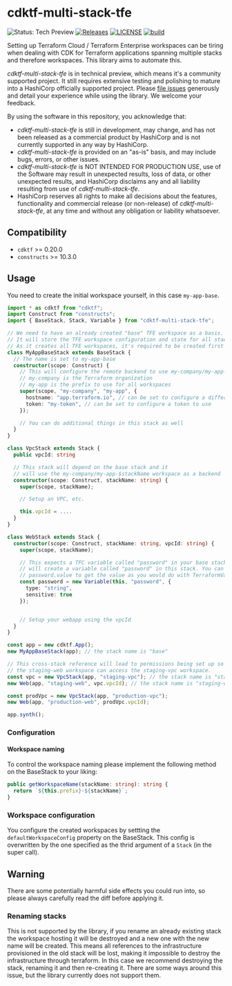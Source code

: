 # cdktf-multi-stack-tfe

![Status: Tech Preview](https://img.shields.io/badge/status-experimental-EAAA32) [![Releases](https://img.shields.io/github/release/cdktf/cdktf-multi-stack-tfe.svg)](https://github.com/cdktf/cdktf-multi-stack-tfe/releases)
[![LICENSE](https://img.shields.io/github/license/cdktf/cdktf-multi-stack-tfe.svg)](https://github.com/cdktf/cdktf-multi-stack-tfe/blob/main/LICENSE)
[![build](https://github.com/cdktf/cdktf-multi-stack-tfe/actions/workflows/build.yml/badge.svg)](https://github.com/cdktf/cdktf-multi-stack-tfe/actions/workflows/build.yml)

Setting up Terraform Cloud / Terraform Enterprise workspaces can be tiring when dealing with CDK for Terraform applications spanning multiple stacks and therefore workspaces. This library aims to automate this.

_cdktf-multi-stack-tfe_ is in technical preview, which means it's a community supported project. It still requires extensive testing and polishing to mature into a HashiCorp officially supported project. Please [file issues](https://github.com/cdktf/cdktf-multi-stack-tfe/issues/new/choose) generously and detail your experience while using the library. We welcome your feedback.

By using the software in this repository, you acknowledge that: 
* _cdktf-multi-stack-tfe_ is still in development, may change, and has not been released as a commercial product by HashiCorp and is not currently supported in any way by HashiCorp.
* _cdktf-multi-stack-tfe_ is provided on an "as-is" basis, and may include bugs, errors, or other issues.
* _cdktf-multi-stack-tfe_ is NOT INTENDED FOR PRODUCTION USE, use of the Software may result in unexpected results, loss of data, or other unexpected results, and HashiCorp disclaims any and all liability resulting from use of _cdktf-multi-stack-tfe_.
* HashiCorp reserves all rights to make all decisions about the features, functionality and commercial release (or non-release) of _cdktf-multi-stack-tfe_, at any time and without any obligation or liability whatsoever.

## Compatibility

- `cdktf` >= 0.20.0
- `constructs` >= 10.3.0

## Usage

You need to create the initial workspace yourself, in this case `my-app-base`.

```ts
import * as cdktf from "cdktf";
import Construct from "constructs";
import { BaseStack, Stack, Variable } from "cdktf-multi-stack-tfe";

// We need to have an already created "base" TFE workspace as a basis.
// It will store the TFE workspace configuration and state for all stacks.
// As it creates all TFE workspaces, it's required to be created first (and as a result will scaffold out all the required workspaces).
class MyAppBaseStack extends BaseStack {
  // The name is set to my-app-base
  constructor(scope: Construct) {
    // This will configure the remote backend to use my-company/my-app-base as a workspace
    // my-company is the Terraform organization
    // my-app is the prefix to use for all workspaces
    super(scope, "my-company", "my-app", {
      hostname: "app.terraform.io", // can be set to configure a different Terraform Cloud hostname, e.g. for privately hosted Terraform Enterprise
      token: "my-token", // can be set to configure a token to use
    });

    // You can do additional things in this stack as well
  }
}

class VpcStack extends Stack {
  public vpcId: string

  // This stack will depend on the base stack and it
  // will use the my-company/my-app-$stackName workspace as a backend
  constructor(scope: Construct, stackName: string) {
    super(scope, stackName);

    // Setup an VPC, etc.

    this.vpcId = ....
  }
}

class WebStack extends Stack {
  constructor(scope: Construct, stackName: string, vpcId: string) {
    super(scope, stackName);

    // This expects a TFC variable called "password" in your base stack and
    // will create a variable called "password" in this stack. You can use
    // password.value to get the value as you would do with TerraformVariable.
    const password = new Variable(this, "password", {
      type: "string",
      sensitive: true
    });


    // Setup your webapp using the vpcId
  }
}

const app = new cdktf.App();
new MyAppBaseStack(app); // the stack name is "base"

// This cross-stack reference will lead to permissions being set up so that
// the staging-web workspace can access the staging-vpc workspace.
const vpc = new VpcStack(app, "staging-vpc"); // the stack name is "staging-vpc"
new Web(app, "staging-web", vpc.vpcId); // the stack name is "staging-web"

const prodVpc = new VpcStack(app, "production-vpc");
new Web(app, "production-web", prodVpc.vpcId);

app.synth();
```

### Configuration

#### Workspace naming

To control the workspace naming please implement the following method on the BaseStack to your liking:

```ts
public getWorkspaceName(stackName: string): string {
  return `${this.prefix}-${stackName}`;
}
```

### Workspace configuration

You configure the created workspaces by settting the `defaultWorkspaceConfig` property on the BaseStack.
This config is overwritten by the one specified as the thrid argument of a `Stack` (in the super call).

## Warning

There are some potentially harmful side effects you could run into, so please always carefully read the diff before applying it.

### Renaming stacks

This is not supported by the library, if you rename an already existing stack the workspace hosting it will be destroyed and a new one with the new name will be created. This means all references to the infrastructure provisioned in the old stack will be lost, making it impossible to destroy the infrastructure through terraform. In this case we recommend destroying the stack, renaming it and then re-creating it.
There are some ways around this issue, but the library currently does not support them.
